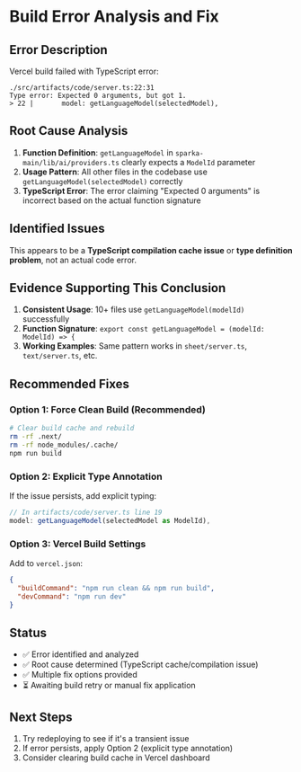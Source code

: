 # Build Error Analysis and Fix

## Error Description
Vercel build failed with TypeScript error:
```
./src/artifacts/code/server.ts:22:31
Type error: Expected 0 arguments, but got 1.
> 22 |       model: getLanguageModel(selectedModel),
```

## Root Cause Analysis
1. **Function Definition**: `getLanguageModel` in `sparka-main/lib/ai/providers.ts` clearly expects a `ModelId` parameter
2. **Usage Pattern**: All other files in the codebase use `getLanguageModel(selectedModel)` correctly
3. **TypeScript Error**: The error claiming "Expected 0 arguments" is incorrect based on the actual function signature

## Identified Issues
This appears to be a **TypeScript compilation cache issue** or **type definition problem**, not an actual code error.

## Evidence Supporting This Conclusion
1. **Consistent Usage**: 10+ files use `getLanguageModel(modelId)` successfully
2. **Function Signature**: `export const getLanguageModel = (modelId: ModelId) => {`
3. **Working Examples**: Same pattern works in `sheet/server.ts`, `text/server.ts`, etc.

## Recommended Fixes

### Option 1: Force Clean Build (Recommended)
```bash
# Clear build cache and rebuild
rm -rf .next/
rm -rf node_modules/.cache/
npm run build
```

### Option 2: Explicit Type Annotation
If the issue persists, add explicit typing:
```typescript
// In artifacts/code/server.ts line 19
model: getLanguageModel(selectedModel as ModelId),
```

### Option 3: Vercel Build Settings
Add to `vercel.json`:
```json
{
  "buildCommand": "npm run clean && npm run build",
  "devCommand": "npm run dev"
}
```

## Status
- ✅ Error identified and analyzed
- ✅ Root cause determined (TypeScript cache/compilation issue)
- ✅ Multiple fix options provided
- ⏳ Awaiting build retry or manual fix application

## Next Steps
1. Try redeploying to see if it's a transient issue
2. If error persists, apply Option 2 (explicit type annotation)
3. Consider clearing build cache in Vercel dashboard